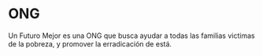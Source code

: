 # ONG
Un Futuro Mejor es una ONG que busca ayudar a todas las familias victimas de la pobreza, y promover la erradicación de está. 
